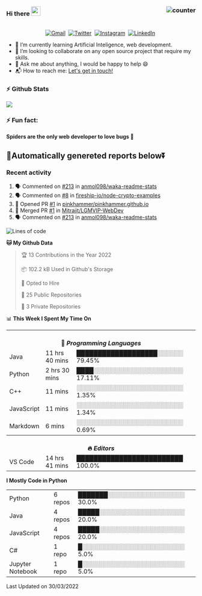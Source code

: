 ### Hi there <img src="https://raw.githubusercontent.com/soumyadip007/soumyadip007/master/Hi.gif" width="25px"> <img src="https://komarev.com/ghpvc/?username=Mitrajit&color=brightgreen" alt="counter" align="right"/>
<p align="center">
<br>
<a href="mailto:chandra.rupam+contact@gmail.com?subject=Hi Mitrajit"><img src="https://img.shields.io/badge/gmail-%23D14836.svg?&style=for-the-badge&logo=gmail&logoColor=white" alt="Gmail"/></a>&nbsp;
<a href="http://bit.ly/Mitrajit_twt"><img src="https://img.shields.io/badge/twitter-%231DA1F2.svg?&style=for-the-badge&logo=twitter&logoColor=white" alt="Twitter" /></a>&nbsp;
<a href="http://bit.ly/Mitrajit_insta"><img src="https://img.shields.io/badge/instagram-%23E4405F.svg?&style=for-the-badge&logo=instagram&logoColor=white" alt="Instagram" /></a>&nbsp;
<a href="http://bit.ly/Mitrajit_ln"><img src="https://img.shields.io/badge/linkedin-%230077B5.svg?&style=for-the-badge&logo=linkedin&logoColor=white" alt="LinkedIn" /></a>&nbsp;
<!--<a href="https://kkvanonymous.github.io/"><img alt="Website" src="https://img.shields.io/website?style=for-the-badge&up_message=portfolio&url=https%3A%2F%2Fkkvanonymous.github.io%2F"></a>-->
</p>

<!-- - 🔭 I’m currently working on ...-->

- 🌱 I’m currently learning Artificial Inteligence, web development.
- 👯 I’m looking to collaborate on any open source project that require my skills.<!-- - 🤔 I’m looking for help with ... -->
- 💬 Ask me about anything, I would be happy to help 😄
- 📬 How to reach me: [Let's get in touch!](mailto:chandra.rupam+contact@gmail.com)
### ⚡ Github Stats
<!-- <img align="left" src="https://github-readme-stats.sumanth-talluri.vercel.app/api?username=Mitrajit&show_icons=true&title_color=fff&icon_color=79ff97&text_color=efefef&bg_color=24292e" alt="Mitrajit's Gitstats" width="60%"> -->
![](https://github-readme-stats.sumanth-talluri.vercel.app/api?username=Mitrajit&show_icons=true&title_color=fff&icon_color=79ff97&text_color=efefef&bg_color=24292e)
<!-- <img src="https://github-readme-stats.sumanth-talluri.vercel.app/api/top-langs/?username=Mitrajit&show_icons=true&hide_border=true&theme=radical" width="37%" alt="Mitrajit's Top Languages"> -->

### ⚡ Fun fact: 
#### Spiders are the only web developer to love bugs :bug:
## 🤖Automatically genereted reports below⏬
### Recent activity
<!--START_SECTION:activity-->
1. 🗣 Commented on [#213](https://github.com/anmol098/waka-readme-stats/issues/213) in [anmol098/waka-readme-stats](https://github.com/anmol098/waka-readme-stats)
2. 🗣 Commented on [#8](https://github.com/fireship-io/node-crypto-examples/issues/8) in [fireship-io/node-crypto-examples](https://github.com/fireship-io/node-crypto-examples)
3. 💪 Opened PR [#1](https://github.com/pinkhammer/pinkhammer.github.io/pull/1) in [pinkhammer/pinkhammer.github.io](https://github.com/pinkhammer/pinkhammer.github.io)
4. 🎉 Merged PR [#1](https://github.com/Mitrajit/LGMVIP-WebDev/pull/1) in [Mitrajit/LGMVIP-WebDev](https://github.com/Mitrajit/LGMVIP-WebDev)
5. 🗣 Commented on [#213](https://github.com/anmol098/waka-readme-stats/issues/213) in [anmol098/waka-readme-stats](https://github.com/anmol098/waka-readme-stats)
<!--END_SECTION:activity-->

<!--START_SECTION:waka-->
![Lines of code](https://img.shields.io/badge/From%20Hello%20World%20I%27ve%20Written-114757%20lines%20of%20code-blue)

**🐱 My Github Data** 

> 🏆 13 Contributions in the Year 2022
 > 
> 📦 102.2 kB Used in Github's Storage 
 > 
> 💼 Opted to Hire
 > 
> 📜 25 Public Repositories 
 > 
> 🔑 3 Private Repositories  
 > 
📊 **This Week I Spent My Time On** 

<table>
<tr><th colspan="3"><br>💬 <i>Programming Languages</i></th></tr> 
  <tr><td>Java</td><td>11 hrs 40 mins</td><td>███████████████████░░░░░░   79.45%</td></tr> 
  <tr><td>Python</td><td>2 hrs 30 mins</td><td>████░░░░░░░░░░░░░░░░░░░░░   17.11%</td></tr> 
  <tr><td>C++</td><td>11 mins</td><td>░░░░░░░░░░░░░░░░░░░░░░░░░   1.35%</td></tr> 
  <tr><td>JavaScript</td><td>11 mins</td><td>░░░░░░░░░░░░░░░░░░░░░░░░░   1.34%</td></tr> 
  <tr><td>Markdown</td><td>6 mins</td><td>░░░░░░░░░░░░░░░░░░░░░░░░░   0.69%</td></tr>

<tr><th colspan="3"><br>🔥 <i>Editors</i></th></tr> 
  <tr><td>VS Code</td><td>14 hrs 41 mins</td><td>█████████████████████████   100.0%</td></tr>

</table>

**I Mostly Code in Python** 

<table>
  <tr><td>Python</td><td>6 repos</td><td>███████░░░░░░░░░░░░░░░░░░   30.0%</td></tr> 
  <tr><td>Java</td><td>4 repos</td><td>█████░░░░░░░░░░░░░░░░░░░░   20.0%</td></tr> 
  <tr><td>JavaScript</td><td>4 repos</td><td>█████░░░░░░░░░░░░░░░░░░░░   20.0%</td></tr> 
  <tr><td>C#</td><td>1 repo</td><td>█░░░░░░░░░░░░░░░░░░░░░░░░   5.0%</td></tr> 
  <tr><td>Jupyter Notebook</td><td>1 repo</td><td>█░░░░░░░░░░░░░░░░░░░░░░░░   5.0%</td></tr>
</table>



 Last Updated on 30/03/2022
<!--END_SECTION:waka-->
